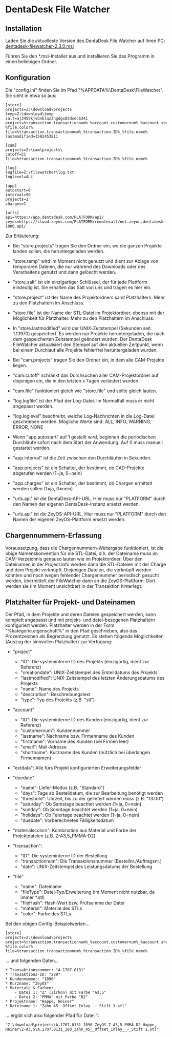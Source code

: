 DentaDesk File Watcher
======================

Installation
------------

Laden Sie die aktuelleste Version des DentaDesk File Watcher auf Ihren PC: [dentadesk-filewatcher-2.3.0.msi](https://www.dentadesk.com/downloads/dentadesk-filewatcher-2.3.0.msi)

Führen Sie den *.msi-Installer aus und installieren Sie das Programm in einen beliebigen Ordner.


Konfiguration
-------------

Die "config.ini" finden Sie im Pfad "%APPDATA%\DentaDesk\FileWatcher". Sie sieht in etwa so aus:

	[store]
	projects=Z:\download\projects
	temp=Z:\download\temp
	salt=aj3459kjvbnblaz3hgdgx83dsec6341
	project=%transaction.transactionnum%_%account.customernum%_%account.shortname%_%materialscolors%_%project.name%\%file.material%-%file.color%
	file=%transaction.transactionnum%_%transaction.ID%_%file.name%
	lastmodified=1502453811

	[cam]
	projects=Z:\cam\projects\
	cutoff=21
	file=%transaction.transactionnum%_%transaction.ID%_%file.name%

	[log]
	logfile=Z:\filewatcher\log.txt
	loglevel=ALL

	[app]
	autostart=0
	interval=90
	projects=1
	charges=1

	[urls]
	api=https://app.dentadesk.com/PLATFORM/api/
	zeyos=https://cloud.zeyos.com/PLATFORM/remotecall/net.zeyon.dentadesk-1000.api/


Zur Erläuterung:

* Bei "store.projects" tragen Sie den Ordner ein, wo die ganzen Projekte landen sollen, die heruntergeladen werden.
* "store.temp" wird im Moment nicht genutzt und dient zur Ablage von temporären Dateien, die nur während des Downloads oder des Verarbeitens genutzt und dann gelöscht werden.
* "store.salt" ist ein einzigartiger Schlüssel, der für jede Plattform eindeutig ist. Sie erhalten das Salt von uns und tragen es hier ein.
* "store.project" ist der Name des Projektordners samt Platzhaltern. Mehr zu den Platzhaltern im Anschluss.
* "store.file" ist der Name der STL-Datei im Projektordner, ebenso mit der Möglichkeit für Platzhalter. Mehr zu den Platzhaltern im Anschluss.
* In "store.lastmodified" wird der UNIX-Zeitstempel (Sekunden seit 1.1.1970) gespeichert. Es werden nur Projekte heruntergeladen, die nach dem gespeicherten Zeitstempel geändert wurden. Der DentaDesk FileWatcher aktualisiert den Stempel auf den aktuellen Zeitpunkt, wenn bei einem Durchlauf alle Projekte fehlerfrei heruntergeladen wurden.

* Bei "cam.projects" tragen Sie den Ordner ein, in dem alle CAM-Projekte liegen.
* "cam.cutoff" schränkt das Durchsuchen aller CAM-Projektordner auf diejenigen ein, die in den letzten x Tagen verändert wurden.
* "cam.file" funktioniert gleich wie "store.file" und sollte gleich lauten.

* "log.logfile" ist der Pfad der Log-Datei. Im Normalfall muss er nicht angepasst werden.
* "log.loglevel" beschreibt, welche Log-Nachrichten in die Log-Datei geschrieben werden. Mögliche Werte sind: ALL, INFO, WARNING, ERROR, NONE

* Wenn "app.autostart" auf 1 gestellt wird, beginnen die periodischen Durchläufe sofort nach dem Start der Anwendung. Auf 0 muss manuell gestartet werden.
* "app.interval" ist die Zeit zwischen den Durchläufen in Sekunden.
* "app.projects" ist ein Schalter, der bestimmt, ob CAD-Projekte abgerufen werden (1=ja, 0=nein)
* "app.charges" ist ein Schalter, der bestimmt, ob Chargen ermittelt werden sollen (1=ja, 0=nein)

* "urls.api" ist die DentaDesk-API-URL. Hier muss nur "PLATFORM" durch den Namen der eigenen DentaDesk-Instanz ersetzt werden.
* "urls.api" ist die ZeyOS-API-URL. Hier muss nur "PLATFORM" durch den Namen der eigenen ZeyOS-Plattform ersetzt werden.


Chargennummern-Erfassung
------------------------

Voraussetzung, dass die Chargennummern-Weitergabe funktioniert, ist die obige Namenskonvention für die STL-Datei, d.h. der Dateiname muss im CAM-Verzeichnis genauso lauten wie im Projektordner. Über den Dateinamen in der Project.Info werden dann die STL-Dateien mit der Charge und dem Projekt verknüpft. Diejenigen Dateien, die verknüpft werden konnten und noch wegen fehlender Chargennummer periodisch gesucht werden, übermittelt der FileWatcher dann an die ZeyOS-Plattform. Dort werden sie (im Moment unsichtbar) in der Transaktion hinterlegt.


Platzhalter für Projekt- und Dateinamen
---------------------------------------

Der Pfad, in dem Projekte und deren Dateien gespeichert werden, kann komplett angepasst und mit projekt- und datei-bezogenen Platzhaltern konfiguriert werden. Platzhalter werden in der Form "%kategorie.eigenschaft%" in den Pfad geschrieben, also das Prozentzeichen als Begrenzung genutzt. Es stehen folgende Möglichkeiten (Auszug der sinnvollen Platzhalter) zur Verfügung:

* "project"
	- "ID": Die systeminterne ID des Projekts (einzigartig, dient zur Referenz)
	- "creationdate": UNIX-Zeitstempel des Erstelldatums des Projekts
	- "lastmodified": UNIX-Zeitstempel des letzten Änderungsdatums des Projekts
	- "name": Name des Projekts
	- "description": Beschreibungstext
	- "type": Typ des Projekts (z.B. "stl")
	
* "account"
	- "ID": Die systeminterne ID des Kunden (einzigartig, dient zur Referenz)
	- "customernum": Kundennummer
	- "lastname": Nachname bzw. Firmenname des Kunden
	- "firstname": Vorname des Kunden (bei Firmen leer)
	- "email": Mail-Adresse
	- "shortname": Kurzname des Kunden (nützlich bei überlangen Firmennamen)

* "extdata": Alle fürs Projekt konfigurierten Erweiterungsfelder
	
* "duedate"
	- "name": Liefer-Modus (z.B. "Standard")
	- "days": Tage ab Bestelldatum, die zur Bearbeitung benötigt werden
	- "threshold": Uhrzeit, bis zu der geliefert werden muss (z.B. "13:00")
	- "saturday": Ob Samstage beachtet werden (1=ja, 0=nein)
	- "sunday": Ob Sonntage beachtet werden (1=ja, 0=nein)
	- "holidays": Ob Feiertage beachtet werden (1=ja, 0=nein)
	- "duedate": Vorberechnetes Fälligkeitsdatum
	
* "materialscolors": Kombination aus Material und Farbe der Projektdateien (z.B. Z-A3,5_PMMA-D2)

* "transaction":
    - "ID": Die systeminterne ID der Bestellung
    - "transactionnum": Die Transaktionsnummer (Bestellnr./Auftragsnr.)
    - "date": UNIX-Zeitstempel des Leistungsdatums der Bestellung

* "file"
	- "name": Dateiname
	- "fileType": Datei-Typ/Erweiterung (im Moment nicht nutzbar, da immer *.stl)
	- "fileHash": Hash-Wert bzw. Prüfsumme der Datei
	- "material": Material des STLs
	- "color": Farbe des STLs

Bei den obigen Config-Beispielwerten...

	[store]
	projects=Z:\download\projects
	project=%transaction.transactionnum%_%account.customernum%_%account.shortname%_%materialscolors%_%project.name%\%file.material%-%file.color%
	file=%transaction.transactionnum%_%transaction.ID%_%file.name%

... und folgenden Daten...

	* Transaktionsnummer: "A.1707.0131"
	* Transaktions-ID: "280"
	* Kundennummer: "1896"
	* Kurzname: "ZeyOS"
	* Materiale & Farben:
		- Datei 1: "Z" (Zirkon) mit Farbe "A3,5"
		- Datei 2: "PMMA" mit Farbe "D2"
	* Projektname: "Happe, Heiner"
	* Dateiname 1: "Zahn_45__Offset_Inlay__-_Stift 1.stl"

... ergibt sich also folgender Pfad für Datei 1:

	"Z:\download\projects\A.1707.0131_1896_ZeyOS_Z-A3,5_PMMA-D2_Happe, Heiner\Z-A3,5\A.1707.0131_280_Zahn_45__Offset_Inlay__-_Stift 1.stl" 
